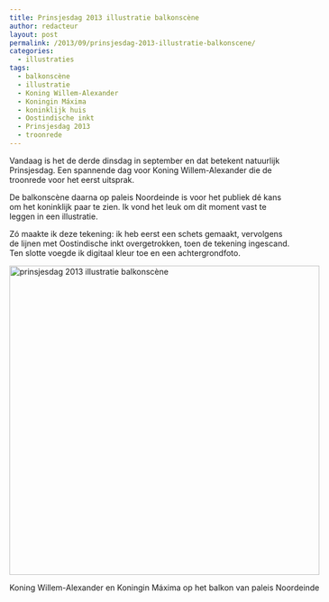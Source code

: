 ```yaml
---
title: Prinsjesdag 2013 illustratie balkonscène
author: redacteur
layout: post
permalink: /2013/09/prinsjesdag-2013-illustratie-balkonscene/
categories:
  - illustraties
tags:
  - balkonscène
  - illustratie
  - Koning Willem-Alexander
  - Koningin Máxima
  - koninklijk huis
  - Oostindische inkt
  - Prinsjesdag 2013
  - troonrede
---
```

Vandaag is het de derde dinsdag in september en dat betekent natuurlijk Prinsjesdag. Een spannende dag voor Koning Willem-Alexander die de troonrede voor het eerst uitsprak.

De balkonscène daarna op paleis Noordeinde is voor het publiek dé kans om het koninklijk paar te zien. Ik vond het leuk om dit moment vast te leggen in een illustratie.

Zó maakte ik deze tekening: ik heb eerst een schets gemaakt, vervolgens de lijnen met Oostindische inkt overgetrokken, toen de tekening ingescand. Ten slotte voegde ik digitaal kleur toe en een achtergrondfoto.

<div id="attachment_4170" style="width: 560px" class="wp-caption alignleft">
  <img class="size-full wp-image-4170  " alt="prinsjesdag 2013 illustratie balkonscène" src="http://www.schildertuin.nl/wordpress/wp-content/uploads/2013/09/prinsjesdag_2013_illustratie.jpg" width="550" height="549" />
  
  <p class="wp-caption-text">
    Koning Willem-Alexander en Koningin Máxima op het balkon van paleis Noordeinde
  </p>
</div>